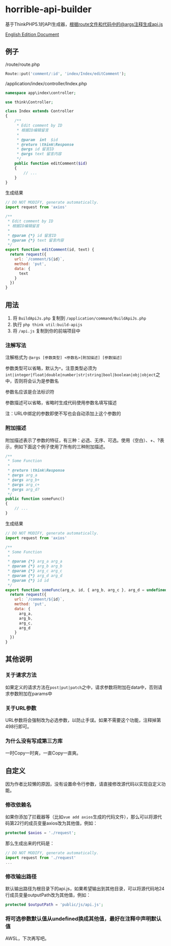 # horrible-api-builder

基于ThinkPHP5.1的API生成器，根据route文件和代码中的@args注释生成api.js

[English Edition Document](README_EN.md)

## 例子

/route/route.php

``` php
Route::put('comment/:id', 'index/Index/editComment');
```

/application/index/controller/Index.php

``` php
namespace app\index\controller;

use think\Controller;

class Index extends Controller
{
    /**
     * Edit comment by ID
     * 根据ID编辑留言
     *
     * @param  int  $id
     * @return \think\Response
     * @args id 留言ID
     * @args text 留言内容
     */
    public function editComment($id)
    {
        // ...
    }
}
```

生成结果

``` js
// DO NOT MODIFY, generate automatically.
import request from 'axios'

/**
 * Edit comment by ID
 * 根据ID编辑留言
 * 
 * @param {*} id 留言ID
 * @param {*} text 留言内容
 */
export function editComment(id, text) {
  return request({
    url: `/comment/${id}`,
    method: 'put',
    data: {
      text
    }
  })
}

```

## 用法

1. 将 `BuildApiJs.php` 复制到 `/application/command/BuildApiJs.php`
2. 执行 `php think util:build-apijs`
3. 将 `/api.js` 复制到你的前端项目中

### 注解写法

注解格式为
`@args [参数类型] <参数名>[附加描述] [参数描述]`

参数类型可以省略，默认为`*`。注意类型必须为`int|integer|float|double|number|str|string|bool|boolean|obj|object`之中，否则将会认为是参数名

参数名应该是合法标识符

参数描述可以省略，省略时生成代码使用参数名填写描述

注：URL中绑定的参数即使不写也会自动添加上这个参数的

### 附加描述

附加描述表示了参数的特征，有三种：必选、无序、可选。使用（空白）、+、?表示，例如下面这个例子使用了所有的三种附加描述。

``` php
/**
 * Some Function
 *
 * @return \think\Response
 * @args arg_a
 * @args arg_b+
 * @args arg_c+
 * @args arg_d?
 */
public function someFunc()
{
    // ...
}
```

生成结果

``` js
// DO NOT MODIFY, generate automatically.
import request from 'axios'

/**
 * Some Function
 * 
 * @param {*} arg_a arg_a
 * @param {*} arg_b arg_b
 * @param {*} arg_c arg_c
 * @param {*} arg_d arg_d
 * @param {*} id id
 */
export function someFunc(arg_a, id, { arg_b, arg_c }, arg_d = undefined) {
  return request({
    url: `/comment/${id}`,
    method: 'put',
    data: {
      arg_a,
      arg_b,
      arg_c,
      arg_d
    }
  })
}

```

## 其他说明

### 关于请求方法

如果定义的请求方法在`post|put|patch`之中，请求参数将附加在data中，否则请求参数附加在params中

### 关于URL参数

URL参数将会强制改为必选参数，以防止手误。如果不需要这个功能，注释掉第498行即可。

### 为什么没有写成第三方库

一时Copy一时爽，一直Copy一直爽。

## 自定义

因为作者比较懒的原因，没有设置命令行参数，请直接修改源代码以实现自定义功能。

### 修改依赖名

如果你添加了拦截器等（比如`vue add axios`生成的代码文件），那么可以将源代码第22行的成员变量axios改为其他值，例如：

``` php
protected $axios = './request';
```

那么生成出来的代码是：

``` js
// DO NOT MODIFY, generate automatically.
import request from './request'
...
```

### 修改输出路径

默认输出路径为根目录下的api.js，如果希望输出到其他目录，可以将源代码地24行成员变量outputPath改为其他值，例如：

``` php
protected $outputPath = 'public/js/api.js';
```

### 将可选参数默认值从undefined换成其他值，最好在注释中声明默认值

AWSL，下次再写吧。
